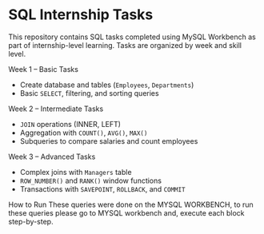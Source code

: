 # SQL Internship Tasks

This repository contains SQL tasks completed using MySQL Workbench as part of internship-level learning. Tasks are organized by week and skill level.

 Week 1 – Basic Tasks
- Create database and tables (`Employees`, `Departments`)
- Basic `SELECT`, filtering, and sorting queries

 Week 2 – Intermediate Tasks
- `JOIN` operations (INNER, LEFT)
- Aggregation with `COUNT()`, `AVG()`, `MAX()`
- Subqueries to compare salaries and count employees

 Week 3 – Advanced Tasks
- Complex joins with `Managers` table
- `ROW_NUMBER()` and `RANK()` window functions
- Transactions with `SAVEPOINT`, `ROLLBACK`, and `COMMIT`

 How to Run
These queries were done on the MYSQL WORKBENCH, to run these queries please go to MYSQL workbench and, execute each block step-by-step.


